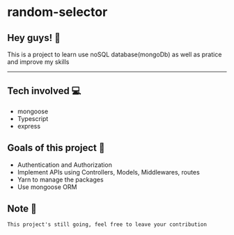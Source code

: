 # random-selector

## Hey guys! 👋

This is a project to learn use noSQL database(mongoDb) as well as pratice and improve my skills

---
## Tech involved 💻
- mongoose
- Typescript
- express
 

## Goals of this project 🦾
- Authentication and Authorization
- Implement APIs using Controllers, Models, Middlewares, routes
- Yarn to manage the packages 
- Use mongoose ORM

## Note 📝


```
This project's still going, feel free to leave your contribution